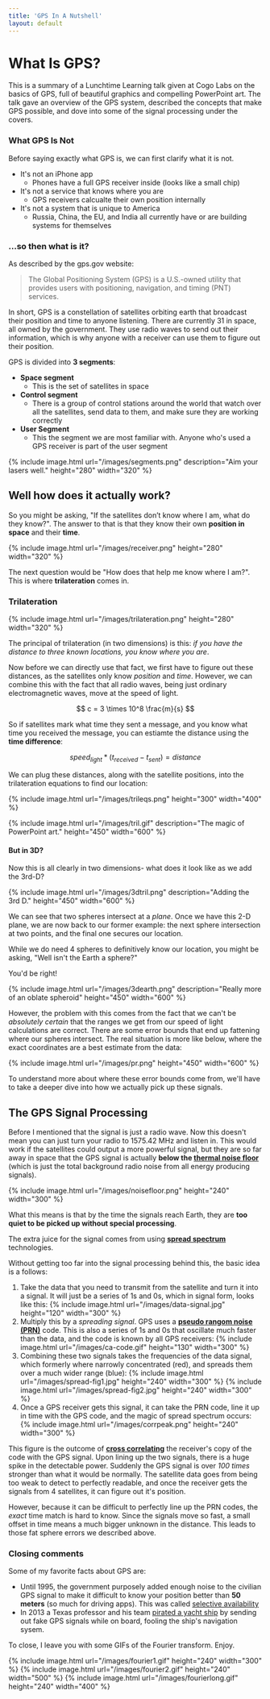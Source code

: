 ```yaml
---
title: 'GPS In A Nutshell'
layout: default
---
```


# What Is GPS?

This is a summary of a Lunchtime Learning talk given at Cogo Labs on the basics of GPS, full of beautiful graphics and compelling PowerPoint art.
The talk gave an overview of the GPS system, described the concepts that make GPS possible, and dove into some of the signal processing under the covers.

### What GPS Is Not

Before saying exactly what GPS is, we can first clarify what it is not. 

- It's not an iPhone app
  - Phones have a full GPS receiver inside (looks like a small chip)
- It's not a service that knows where you are
  - GPS receivers calcualte their own position internally
- It's not a system that is unique to America
  - Russia, China, the EU, and India all currently have or are building systems for themselves


### ...so then what is it?

As described by the gps.gov website:

> The Global Positioning System (GPS) is a U.S.-owned utility that provides users with positioning, navigation, and timing (PNT) services.

In short, GPS is a constellation of satellites orbiting earth that broadcast their position and time to anyone listening.
There are currently 31 in space, all owned by the government.
They use radio waves to send out their information, which is why anyone with a receiver can use them to figure out their position.

GPS is divided into **3 segments**:

- **Space segment**
  - This is the set of satellites in space
- **Control segment**
  - There is a group of control stations around the world that watch over all the satellites, send data to them, and make sure they are working correctly
- **User Segment**
  - This the segment we are most familiar with. Anyone who's used a GPS receiver is part of the user segment

{% include image.html url="/images/segments.png" description="Aim your lasers well." height="280" width="320" %}


## Well how does it actually work?

So you might be asking, "If the satellites don’t know where I am, what do they know?". The answer to that is that they know their own **position in space** and their **time**.

{% include image.html url="/images/receiver.png" height="280" width="320" %}

The next question would be "How does that help me know where I am?". This is where **trilateration** comes in.

### Trilateration

{% include image.html url="/images/trilateration.png" height="280" width="320" %}

The principal of trilateration (in two dimensions) is this: *if you have the distance to three known locations, you know where you are*.

Now before we can directly use that fact, we first have to figure out these distances, as the satellites only know *position* and *time*. 
However, we can combine this with the fact that all radio waves, being just ordinary electromagnetic waves, move at the speed of light.

$$
  c = 3 \times 10^8 \frac{m}{s}
$$

So if satellites mark what time they sent a message, and you know what time you received the message, you can estiamte the distance using the **time difference**:

$$
  speed_{light} * ( t_{received} - t_{sent} ) = distance
$$

We can plug these distances, along with the satellite positions, into the trilateration equations to find our location:

{% include image.html url="/images/trileqs.png" height="300" width="400" %}

{% include image.html url="/images/tril.gif" description="The magic of PowerPoint art." height="450" width="600" %}


#### But in 3D?
Now this is all clearly in two dimensions- what does it look like as we add the 3rd-D?

{% include image.html url="/images/3dtril.png" description="Adding the 3rd D." height="450" width="600" %}

We can see that two spheres intersect at a *plane*. 
Once we have this 2-D plane, we are now back to our former example: the next sphere intersection at two points, and the final one secures our location. 

While we do need 4 spheres to definitively know our location, you might be asking, "Well isn't the Earth a sphere?" 

You'd be right!

{% include image.html url="/images/3dearth.png" description="Really more of an oblate spheroid" height="450" width="600" %}

However, the problem with this comes from the fact that we can't be *absolutely certain* that the ranges we get from our speed of light calculations are correct.
There are some error bounds that end up fattening where our spheres intersect.
The real situation is more like below, where the exact coordinates are a best estimate from the data:

{% include image.html url="/images/pr.png" height="450" width="600" %}

To understand more about where these error bounds come from, we'll have to take a deeper dive into how we actually pick up these signals.

## The GPS Signal Processing

Before I mentioned that the signal is just a radio wave. 
Now this doesn't mean you can just turn your radio to 1575.42 MHz and listen in. 
This would work if the satellites could output a more powerful signal, but they are so far away in space that the GPS signal is actually 
**below the [thermal noise floor](https://en.wikipedia.org/wiki/Noise_floor)** (which is just the total background radio noise from all energy producing signals).

{% include image.html url="/images/noisefloor.png" height="240" width="300" %}

What this means is that by the time the signals reach Earth, they are **too quiet to be picked up without special processing**.

The extra juice for the signal comes from using **[spread spectrum](http://www.eetimes.com/document.asp?doc_id=1271899)** technologies. 

Without getting too far into the signal processing behind this, the basic idea is a follows:

<ol>
  <li>
    Take the data that you need to transmit from the satellite and turn it into a signal. It will just be a series of 1s and 0s, which in signal form, looks like this: 
    {% include image.html url="/images/data-signal.jpg" height="120" width="300" %}
  </li>
  <li>Multiply this by a <em>spreading signal</em>. GPS uses a <strong><a href="https://en.wikipedia.org/wiki/Pseudorandom_noise">pseudo rangom noise (PRN)</a></strong> code. This is also a series of 1s and 0s that oscillate much faster than the data, and the code is known by all GPS receivers: 
    {% include image.html url="/images/ca-code.gif" height="130" width="300" %}
    </li>
    <li>
    Combining these two signals takes the frequencies of the data signal, which formerly where narrowly concentrated (red), and spreads them over a much wider range (blue):
    {% include image.html url="/images/spread-fig1.jpg" height="240" width="300" %} {% include image.html url="/images/spread-fig2.jpg" height="240" width="300" %}
    </li>
    <li>
    Once a GPS receiver gets this signal, it can take the PRN code, line it up in time with the GPS code, and the magic of spread spectrum occurs:
    {% include image.html url="/images/corrpeak.png" height="240" width="300" %}
    </li>

</ol>




This figure is the outcome of **[cross correlating](https://en.wikipedia.org/wiki/Cross-correlation)** the receiver's copy of the code with the GPS signal.
Upon lining up the two signals, there is a huge spike in the detectable power. 
Suddenly the GPS signal is over *100 times* stronger than what it would be normally.
The satellite data goes from being too weak to detect to perfectly readable, and once the receiver gets the signals from 4 satellites, it can figure out it's position.

However, because it can be difficult to perfectly line up the PRN codes, the *exact* time match is hard to know.
Since the signals move so fast, a small offset in time means a much bigger unknown in the distance. 
This leads to those fat sphere errors we described above.


### Closing comments
Some of my favorite facts about GPS are:

- Until 1995, the government purposely added enough noise to the civilian GPS signal to make it difficult to know your position better than **50 meters** (so much for driving apps). This was called [selective availability](http://www.gps.gov/systems/gps/modernization/sa/)
- In 2013 a Texas professor and his team [pirated a yacht ship](http://www.insidegnss.com/node/3659) by sending out fake GPS signals while on board, fooling the ship's navigation sysem.

To close, I leave you with some GIFs of the Fourier transform. Enjoy.

{% include image.html url="/images/fourier1.gif" height="240" width="300" %}
{% include image.html url="/images/fourier2.gif" height="240" width="500" %}
{% include image.html url="/images/fourierlong.gif" height="240" width="400" %}


